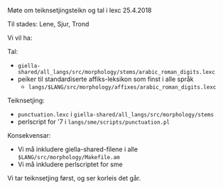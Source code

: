 Møte om teiknsetjingsteikn og tal i lexc 25.4.2018

Til stades: Lene, Sjur, Trond

Vi vil ha:

Tal:

* `giella-shared/all_langs/src/morphology/stems/arabic_roman_digits.lexc`
* peiker til standardiserte affiks-leksikon som finst i alle språk
    - `langs/$LANG/src/morphology/affixes/arabic_roman_digits.lexc`

Teiknsetjing:

* `punctuation.lexc` i `giella-shared/all_langs/src/morphology/stems`
* perlscript for '7 i `langs/sme/scripts/punctuation.pl`

Konsekvensar:

* Vi må inkludere giella-shared-filene i alle `$LANG/src/morphology/Makefile.am`
* Vi må inkludere perlscriptet for sme

Vi tar teiknsetjing først, og ser korleis det går.
